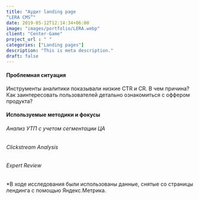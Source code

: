 ```yaml
---
title: "Аудит landing page
“LERA CMS”"
date: 2019-05-12T12:14:34+06:00
image: "images/portfolio/LERA.webp"
client: "Center-Game"
project_url : " "
categories: ["Landing pages"]
description: "This is meta description."
draft: false
---
```


#### Проблемная ситуация

Инструменты аналитики показывали низкие СTR и CR. В чем причина? Как заинтересовать пользователей детально ознакомиться с оффером продукта?


#### Используемые методики и фокусы

###### Анализ УТП с учетом сегментации ЦА
###### Clickstream Analysis
###### Expert Review

*В ходе исследования были использованы данные, снятые со страницы лендинга с помощью Яндекс.Метрика. 


